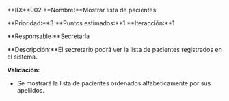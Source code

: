 **ID:**002  **Nombre:**Mostrar lista de pacientes

**Prioridad:**3 **Puntos estimados:**1 **Iteracción:**1

**Responsable:**Secretaría

**Descripción:**El secretario podrá ver la lista de pacientes registrados en el sistema.

**Validación:**
+  Se mostrará la lista de pacientes ordenados alfabeticamente por sus apellidos.
